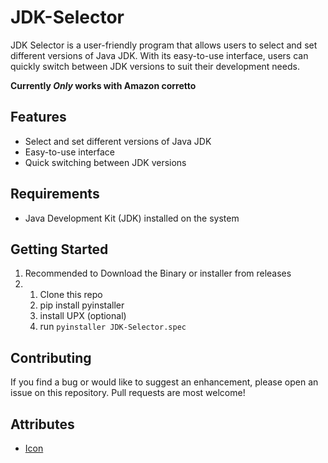 # JDK-Selector
JDK Selector is a user-friendly program that allows users to select and set different versions of Java JDK. With its easy-to-use interface, users can quickly switch between JDK versions to suit their development needs.

**Currently _Only_ works with Amazon corretto**
## Features
- Select and set different versions of Java JDK
- Easy-to-use interface
- Quick switching between JDK versions
## Requirements
- Java Development Kit (JDK) installed on the system
## Getting Started
1. Recommended to Download the Binary or installer from releases 
2. 
   1. Clone this repo
   2. pip install pyinstaller
   3. install UPX (optional)
   4. run `pyinstaller JDK-Selector.spec`
## Contributing
If you find a bug or would like to suggest an enhancement, please open an issue on this repository. Pull requests are most welcome!
## Attributes
- [Icon](https://www.flaticon.com/free-icons/java)